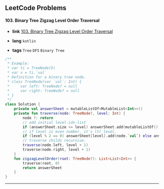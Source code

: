 ## LeetCode Problems



#### 103. Binary Tree Zigzag Level Order Traversal

- **link**  [103. Binary Tree Zigzag Level Order Traversal](https://leetcode.com/problems/binary-tree-zigzag-level-order-traversal/description/)

- **lang**  `kotlin` 
- **tags**  `Tree` `DFS` `Binary Tree`

```kotlin
/**
 * Example:
 * var ti = TreeNode(5)
 * var v = ti.`val`
 * Definition for a binary tree node.
 * class TreeNode(var `val`: Int) {
 *     var left: TreeNode? = null
 *     var right: TreeNode? = null
 * }
 */
class Solution {
    private val answerSheet = mutableListOf<MutableList<Int>>()
    private fun traverse(node: TreeNode?, level: Int) {
        node ?: return
        // add initial level-idx-list
        if (answerSheet.size <= level) answerSheet.add(mutableListOf())
        // if level is even number, it's ltr level.
        if (level % 2 == 0) answerSheet[level].add(node.`val`) else answerSheet[level].add(0, node.`val`)
        // traverse childs recursive.
        traverse(node.left, level + 1)
        traverse(node.right, level + 1)
    }
    fun zigzagLevelOrder(root: TreeNode?): List<List<Int>> {
        traverse(root, 0)
        return answerSheet
    }
}
```

---

